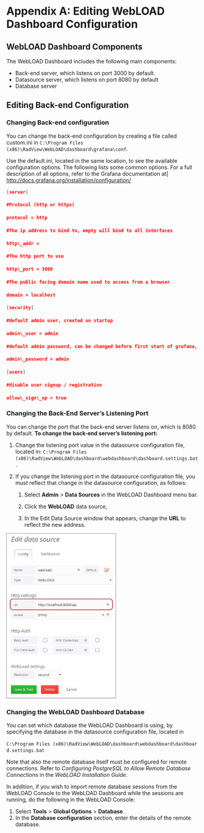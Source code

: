 # Appendix A: Editing WebLOAD Dashboard Configuration

## WebLOAD Dashboard Components

The WebLOAD Dashboard includes the following main components: 

- Back-end server, which listens on port 3000 by default.  
- Datasource server, which listens on port 8080 by default 
- Database server 

## Editing Back-end Configuration 



### Changing Back-end configuration

You can change the back-end configuration by creating a file called custom.ini in `C:\Program Files (x86)\RadView\WebLOAD\dashboard\grafana\conf`. 

Use the default.ini, located in the same location, to see the available configuration options. The following lists some common options. For a full description of all options, refer to the Grafana documentation at[ http://docs.grafana.org/installation/configuration/





```json
[server] 

#Protocol (http or https) 

protocol = http 

#The ip address to bind to, empty will bind to all interfaces 

http\_addr = 

#The http port to use 

http\_port = 3000 

#The public facing domain name used to access from a browser 

domain = localhost 

[security] 

#default admin user, created on startup

admin\_user = admin 

#default admin password, can be changed before first start of grafana, or in profile settings 

admin\_password = admin 

[users] 

#disable user signup / registration 

allow\_sign\_up = true 
```



### Changing the Back-End Server’s Listening Port

You can change the port that the back-end server listens on, which is 8080 by default. **To change the back-end server’s listening port:** 

1. Change the listening port value in the datasource configuration file, located in: `C:\Program Files (x86)\RadView\WebLOAD\dashboard\webdashboard\dashboard.settings.bat.` 

2. If you change the listening port in the datasource configuration file, you must reflect that change in the datasource configuration, as follows: 
   1. Select **Admin** > **Data Sources** in the WebLOAD Dashboard menu bar. 

   2. Click the **WebLOAD** data source, 

   3. In the Edit Data Source window that appears, change the **URL** to reflect the new address. 


![Edit Data Source window* ](../images/edit_data_source.jpeg)





### Changing the WebLOAD Dashboard Database

You can set which database the WebLOAD Dashboard is using, by specifying the database in the datasource configuration file, located in 

`C:\Program Files (x86)\RadView\WebLOAD\dashboard\webdashboard\dashboar d.settings.bat`

Note that also the remote database itself must be configured for remote connections. Refer to *Configuring PostgreSQL to Allow Remote Database Connections* in the *WebLOAD Installation Guide*. 

In addition, if you wish to import remote database sessions from the WebLOAD Console to the WebLOAD Dashboard while the sessions are running, do the following in the WebLOAD Console:  

1. Select **Tools** > **Global Options** > **Database**.
1. In the **Database configuration** section, enter the details of the remote database.

`                             `